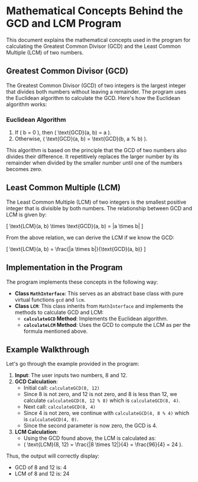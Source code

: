 # Mathematical Concepts Behind the GCD and LCM Program

This document explains the mathematical concepts used in the program for calculating the Greatest Common Divisor (GCD) and the Least Common Multiple (LCM) of two numbers.

## Greatest Common Divisor (GCD)

The Greatest Common Divisor (GCD) of two integers is the largest integer that divides both numbers without leaving a remainder. The program uses the Euclidean algorithm to calculate the GCD. Here's how the Euclidean algorithm works:

### Euclidean Algorithm

1. If \( b = 0 \), then \( \text{GCD}(a, b) = a \).
2. Otherwise, \( \text{GCD}(a, b) = \text{GCD}(b, a \% b) \).

This algorithm is based on the principle that the GCD of two numbers also divides their difference. It repetitively replaces the larger number by its remainder when divided by the smaller number until one of the numbers becomes zero.

## Least Common Multiple (LCM)

The Least Common Multiple (LCM) of two integers is the smallest positive integer that is divisible by both numbers. The relationship between GCD and LCM is given by:

\[ \text{LCM}(a, b) \times \text{GCD}(a, b) = |a \times b| \]

From the above relation, we can derive the LCM if we know the GCD:

\[ \text{LCM}(a, b) = \frac{|a \times b|}{\text{GCD}(a, b)} \]

## Implementation in the Program

The program implements these concepts in the following way:

- **Class `MathInterface`**: This serves as an abstract base class with pure virtual functions `gcd` and `lcm`.
- **Class `LCM`**: This class inherits from `MathInterface` and implements the methods to calculate GCD and LCM:
  - **`calculateGCD` Method**: Implements the Euclidean algorithm.
  - **`calculateLCM` Method**: Uses the GCD to compute the LCM as per the formula mentioned above.

## Example Walkthrough

Let's go through the example provided in the program:

1. **Input**: The user inputs two numbers, 8 and 12.
2. **GCD Calculation**:
    - Initial call: `calculateGCD(8, 12)`
    - Since 8 is not zero, and 12 is not zero, and 8 is less than 12, we calculate `calculateGCD(8, 12 % 8)` which is `calculateGCD(8, 4)`.
    - Next call: `calculateGCD(8, 4)`
    - Since 4 is not zero, we continue with `calculateGCD(4, 8 % 4)` which is `calculateGCD(4, 0)`.
    - Since the second parameter is now zero, the GCD is 4.
3. **LCM Calculation**:
    - Using the GCD found above, the LCM is calculated as:
    - \( \text{LCM}(8, 12) = \frac{|8 \times 12|}{4} = \frac{96}{4} = 24 \).

Thus, the output will correctly display:
- GCD of 8 and 12 is: 4
- LCM of 8 and 12 is: 24

